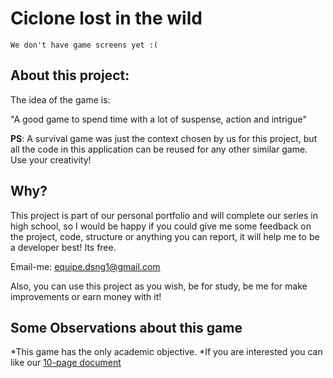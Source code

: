 # Ciclone lost in the wild
`We don't have game screens yet :(`

## About this project:
The idea of the game is:

"A good game to spend time with a lot of suspense, action and intrigue"

**PS**: A survival game was just the context chosen by us for this project, but all the code in this application can be reused for any other similar game. Use your creativity!

## Why?
This project is part of our personal portfolio and will complete our series in high school, so I would be happy if you could give me some feedback on the project, code, structure or anything you can report, it will help me to be a developer best! Its free.

Email-me: equipe.dsng1@gmail.com

Also, you can use this project as you wish, be for study, be me for make improvements or earn money with it!

## Some Observations about this game

*This game has the only academic objective.
*If you are interested you can like our [10-page document](https://docs.google.com/document/d/18WIKmJ_koxarhzvCuLUkQCziGASJc1GdZGlx_Clz2T8/edit?usp=sharing)
